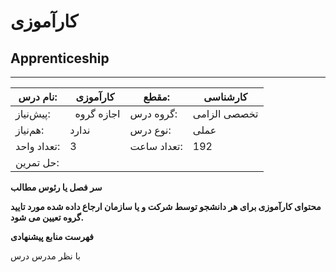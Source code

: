 # کارآموزی
## Apprenticeship
_______________________________________________________________________________
| نام درس:    | کارآموزی      | مقطع:       | کارشناسی     |
| ----------- | ------------- | ----------- | ------------ |
| پیش‌نیاز:   | ` `اجازه گروه | گروه درس:   | تخصصی الزامی |
| هم‌نیاز:    | ندارد         | نوع درس:    | عملی         |
| تعداد واحد: | 3             | تعداد ساعت: | 192          |
| حل تمرین:   |               |             |              |

**سر فصل یا رئوس مطالب**

**محتوای کارآموزی برای هر دانشجو توسط شرکت و یا سازمان ارجاع داده شده مورد تایید گروه تعیین می شود.**

**فهرست منابع پیشنهادی**

با نظر مدرس درس
